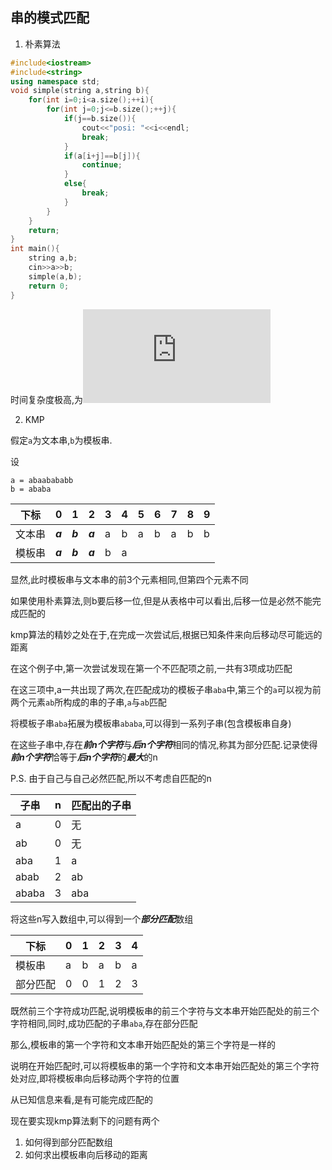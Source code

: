 ## 串的模式匹配 ##

1. 朴素算法

```c++
#include<iostream>
#include<string>
using namespace std;
void simple(string a,string b){
	for(int i=0;i<a.size();++i){
		for(int j=0;j<=b.size();++j){
			if(j==b.size()){
				cout<<"posi: "<<i<<endl;
				break;
			}
			if(a[i+j]==b[j]){
				continue;
			}
			else{
				break;
			}
		}
	}
	return;
}
int main(){
	string a,b;
	cin>>a>>b;
	simple(a,b);
	return 0;
}
```

时间复杂度极高,为![](http://latex.codecogs.com/gif.latex?O(n*m))

2. KMP

假定`a`为文本串,`b`为模板串.

设
```
a = abaabababb
b = ababa
```

|下标|0|1|2|3|4|5|6|7|8|9|
|---|---|---|---|---|---|---|---|---|---|---|
|文本串|***a***|***b***|***a***|a|b|a|b|a|b|b|
|模板串|***a***|***b***|***a***|b|a|

显然,此时模板串与文本串的前3个元素相同,但第四个元素不同

如果使用朴素算法,则b要后移一位,但是从表格中可以看出,后移一位是必然不能完成匹配的

kmp算法的精妙之处在于,在完成一次尝试后,根据已知条件来向后移动尽可能远的距离

在这个例子中,第一次尝试发现在第一个不匹配项之前,一共有3项成功匹配

在这三项中,a一共出现了两次,在匹配成功的模板子串`aba`中,第三个的`a`可以视为前两个元素`ab`所构成的串的子串,`a`与`ab`匹配

将模板子串`aba`拓展为模板串`ababa`,可以得到一系列子串(包含模板串自身)

在这些子串中,存在***前n个字符***与***后n个字符***相同的情况,称其为部分匹配.记录使得***前n个字符***恰等于***后n个字符***的***最大***的n

P.S. 由于自己与自己必然匹配,所以不考虑自匹配的n

|子串|n|匹配出的子串|
|---|---|---|
|a|0|无|
|ab|0|无|
|aba|1|a|
|abab|2|ab|
|ababa|3|aba|

将这些n写入数组中,可以得到一个***部分匹配***数组

|下标|0|1|2|3|4|
|---|---|---|---|---|---|
|模板串|a|b|a|b|a|
|部分匹配|0|0|1|2|3|

既然前三个字符成功匹配,说明模板串的前三个字符与文本串开始匹配处的前三个字符相同,同时,成功匹配的子串`aba`,存在部分匹配

那么,模板串的第一个字符和文本串开始匹配处的第三个字符是一样的

说明在开始匹配时,可以将模板串的第一个字符和文本串开始匹配处的第三个字符处对应,即将模板串向后移动两个字符的位置

从已知信息来看,是有可能完成匹配的

现在要实现kmp算法剩下的问题有两个

1. 如何得到部分匹配数组
2. 如何求出模板串向后移动的距离

